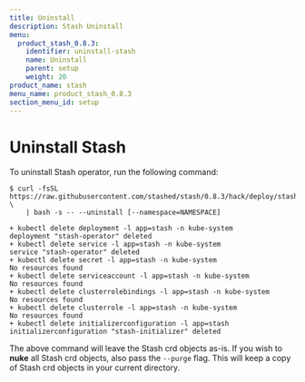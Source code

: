 ```yaml
---
title: Uninstall
description: Stash Uninstall
menu:
  product_stash_0.8.3:
    identifier: uninstall-stash
    name: Uninstall
    parent: setup
    weight: 20
product_name: stash
menu_name: product_stash_0.8.3
section_menu_id: setup
---
```

# Uninstall Stash

To uninstall Stash operator, run the following command:

```console
$ curl -fsSL https://raw.githubusercontent.com/stashed/stash/0.8.3/hack/deploy/stash.sh \
    | bash -s -- --uninstall [--namespace=NAMESPACE]

+ kubectl delete deployment -l app=stash -n kube-system
deployment "stash-operator" deleted
+ kubectl delete service -l app=stash -n kube-system
service "stash-operator" deleted
+ kubectl delete secret -l app=stash -n kube-system
No resources found
+ kubectl delete serviceaccount -l app=stash -n kube-system
No resources found
+ kubectl delete clusterrolebindings -l app=stash -n kube-system
No resources found
+ kubectl delete clusterrole -l app=stash -n kube-system
No resources found
+ kubectl delete initializerconfiguration -l app=stash
initializerconfiguration "stash-initializer" deleted
```

The above command will leave the Stash crd objects as-is. If you wish to **nuke** all Stash crd objects, also pass the `--purge` flag. This will keep a copy of Stash crd objects in your current directory.
